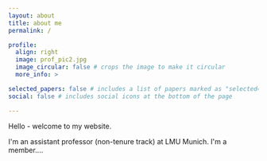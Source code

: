 ```yaml
---
layout: about
title: about me
permalink: /

profile:
  align: right
  image: prof_pic2.jpg
  image_circular: false # crops the image to make it circular
  more_info: >

selected_papers: false # includes a list of papers marked as "selected={true}"
social: false # includes social icons at the bottom of the page

---
```


Hello - welcome to my website.

I'm an assistant professor (non-tenure track) at LMU Munich. I'm a member.... 
